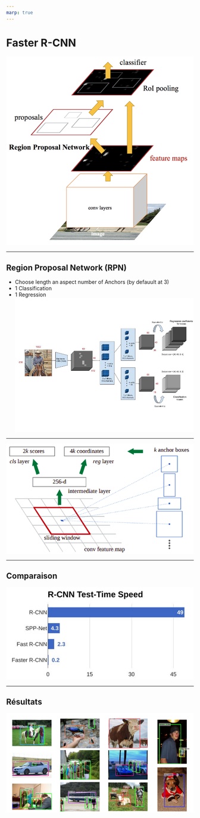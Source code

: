 ```yaml
---
marp: true
---
```


# Faster R-CNN
![alt text](/assets/images/faster_r_cnn/faster_rcnn.png "Faster R-CNN")


---

## Region Proposal Network (RPN)
* Choose length an aspect number of Anchors (by defauult at 3)
* 1 Classification
* 1 Regression
![alt text](/assets/images/faster_r_cnn/rpn.jpeg "RPN explication")

---

![alt text](/assets/images/faster_r_cnn/anchors.png "RPN explication")

---

## Comparaison
![alt text](/assets/images/faster_r_cnn/faster_rcnn_comparaison.png "Comparaison Faster R-CNN avec R-CNN et Fast R-CNN")

---

## Résultats
![alt text](/assets/images/faster_r_cnn/faster_result.png "Résultat de Faster")
